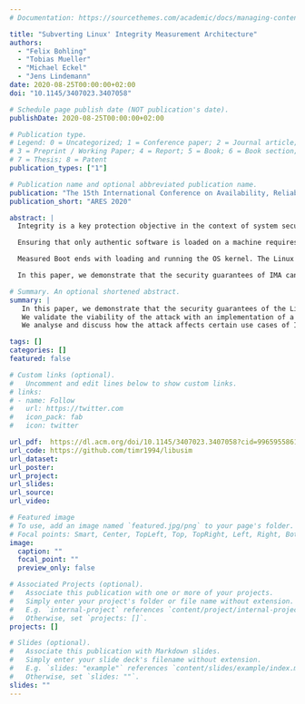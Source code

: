 ```yaml
---
# Documentation: https://sourcethemes.com/academic/docs/managing-content/

title: "Subverting Linux' Integrity Measurement Architecture"
authors:
  - "Felix Bohling"
  - "Tobias Mueller"
  - "Michael Eckel"
  - "Jens Lindemann"
date: 2020-08-25T00:00:00+02:00
doi: "10.1145/3407023.3407058"

# Schedule page publish date (NOT publication's date).
publishDate: 2020-08-25T00:00:00+02:00

# Publication type.
# Legend: 0 = Uncategorized; 1 = Conference paper; 2 = Journal article;
# 3 = Preprint / Working Paper; 4 = Report; 5 = Book; 6 = Book section;
# 7 = Thesis; 8 = Patent
publication_types: ["1"]

# Publication name and optional abbreviated publication name.
publication: "The 15th International Conference on Availability, Reliability and Security – ARES 2020"
publication_short: "ARES 2020"

abstract: |
  Integrity is a key protection objective in the context of system security. This holds for both hardware and software. Since hardware cannot be changed after its manufacturing process, the manufacturer must be trusted to build it properly. However, it is completely different with software. Users of a computer system are free to run arbitrary software on it and even modify BIOS/UEFI, bootloader, or Operating System (OS).

  Ensuring that only authentic software is loaded on a machine requires additional measures to be in place. Trusted Computing technology can be employed to protect the integrity of system software by leveraging a Trusted Platform Module (TPM). Measured Boot uses the TPM to record measurements of all boot software in a tamper-resistant manner. Remote attestation then allows a third party to investigate these TPM-protected measurements at a later point and verify whether only authentic software was loaded.

  Measured Boot ends with loading and running the OS kernel. The Linux Integrity Measurement Architecture (IMA) extends the principle of Measured Boot into the OS, recording all software executions and files read into the TPM. Hence, IMA constitutes an essential part of the Trusted Computing Base (TCB).

  In this paper, we demonstrate that the security guarantees of IMA can be undermined by means of a malicious block device. We validate the viability of the attack with an implementation of a specially-crafted malicious block device in QEMU, which delivers different data depending on whether the block has already been accessed. We analyse and discuss how the attack affects certain use cases of IMA and discuss potential mitigations.

# Summary. An optional shortened abstract.
summary: |
   In this paper, we demonstrate that the security guarantees of the Linux Integrity Measurement Architecture (IMA) can be undermined by means of a malicious block device.
   We validate the viability of the attack with an implementation of a specially-crafted malicious block device in QEMU, which delivers different data depending on whether the block has already been accessed.
   We analyse and discuss how the attack affects certain use cases of IMA and discuss potential mitigations.

tags: []
categories: []
featured: false

# Custom links (optional).
#   Uncomment and edit lines below to show custom links.
# links:
# - name: Follow
#   url: https://twitter.com
#   icon_pack: fab
#   icon: twitter

url_pdf:  https://dl.acm.org/doi/10.1145/3407023.3407058?cid=99659558618
url_code: https://github.com/timr1994/libusim
url_dataset:
url_poster:
url_project:
url_slides:
url_source:
url_video:

# Featured image
# To use, add an image named `featured.jpg/png` to your page's folder. 
# Focal points: Smart, Center, TopLeft, Top, TopRight, Left, Right, BottomLeft, Bottom, BottomRight.
image:
  caption: ""
  focal_point: ""
  preview_only: false

# Associated Projects (optional).
#   Associate this publication with one or more of your projects.
#   Simply enter your project's folder or file name without extension.
#   E.g. `internal-project` references `content/project/internal-project/index.md`.
#   Otherwise, set `projects: []`.
projects: []

# Slides (optional).
#   Associate this publication with Markdown slides.
#   Simply enter your slide deck's filename without extension.
#   E.g. `slides: "example"` references `content/slides/example/index.md`.
#   Otherwise, set `slides: ""`.
slides: ""
---
```


